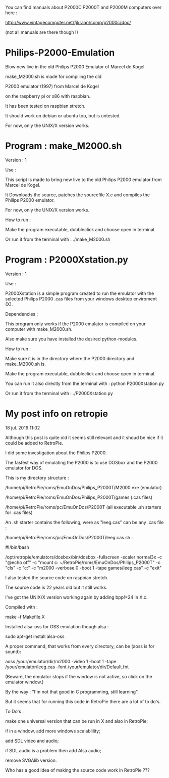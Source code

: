 You can find manuals about P2000C P2000T and P2000M computers over here :

http://www.vintagecomputer.net/fjkraan/comp/p2000c/doc/

(not all manuals are there though !)

# Philips-P2000-Emulation

Blow new live in the old Philips P2000 Emulator of Marcel de Kogel

make_M2000.sh is made for compiling the old  

P2000 emulator \(1997\) from Marcel de Kogel

on the raspberry pi or x86 with raspbian.

It has been tested on raspbian stretch.

It should work on debian or ubuntu too, but is untested.

For now, only the UNIX/X version works.


# Program : make_M2000.sh

Version : 1

Use : 

This script is made to bring new live to the old Philips P2000 emulator from Marcel de Kogel.

It Downloads the source, patches the sourcefile X.c and compiles the Philips P2000 emulator.

For now, only the UNIX/X version works.

How to run :

Make the program executable, dubbleclick and choose open in terminal.

Or run it from the terminal with : ./make_M2000.sh

# Program : P2000Xstation.py

Version : 1

Use : 

P2000Xstation is a simple program created to run the emulator with the selected Philips P2000 .cas files from your windows desktop enviroment (X).

Dependencies : 

This program only works if the P2000 emulator is compiled on your computer with make_M2000.sh.

Also make sure you have installed the desired python-modules.

How to run :

Make sure it is in the directory where the P2000 directory and make_M2000.sh is.

Make the program executable, dubbleclick and choose open in terminal.

You can run it also directly from the terminal with : python P2000Xstation.py

Or run it from the terminal with : ./P2000Xstation.py


# My post info on retropie

18 jul. 2019 11:02

Although this post is quite old it seems still relevant and it shoud be nice if it could be added to RetroPie.

I did some investigation about the Philips P2000.

The fastest way of emulating the P2000 is to use DOSbox and the P2000 emulator for DOS.

This is my directory structure :

/home/pi/RetroPie/roms/EmuOnDos/Philips_P2000T/M2000.exe (emulator)

/home/pi/RetroPie/roms/EmuOnDos/Philips_P2000T/games (.cas files)

/home/pi/RetroPie/roms/pc/EmuOnDos/P2000T (all executable .sh starters for .cas files)

An .sh starter contains the following, were as "leeg.cas" can be any .cas file :

/home/pi/RetroPie/roms/pc/EmuOnDos/P2000T/leeg.cas.sh :

#!/bin/bash

/opt/retropie/emulators/dosbox/bin/dosbox -fullscreen -scaler normal3x -c "@echo off" -c "mount c: ~/RetroPie/roms/EmuOnDos/Philips_P2000T" -c "cls" -c "c:" -c "m2000 -verbose 0 -boot 1 -tape games/leeg.cas" -c "exit"

I also tested the source code on raspbian stretch.

The source code is 22 years old but it still works.

I've got the UNIX/X version working again by adding bpp!=24 in X.c.

Compiled with :

make -f Makefile.X


Installed alsa-oss for OSS emulation though alsa :

sudo apt-get install alsa-oss


A proper command, that works from every directory, can be (aoss is for sound):

aoss /your/emulator/dir/m2000 -video 1 -boot 1 -tape /your/emulator/leeg.cas -font /your/emulator/dir/Default.fnt

(Beware, the emulator stops if the window is not active, so click on the emulator window.)


By the way : "I'm not that good in C programming, still learning".

But it seems that for running this code in RetroPie there are a lot of to do's.


To Do's :

make one universal version that can be run in X and also in RetroPie;

if in a window, add more windows scalablility;

add SDL video and audio;

if SDL audio is a problem then add Alsa audio;

remove SVGAlib version.

Who has a good idea of making the source code work in RetroPie ???

